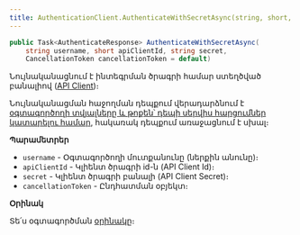 ```yaml
---
title: AuthenticationClient.AuthenticateWithSecretAsync(string, short, string, CancellationToken) մեթոդ
---
```


```c#
public Task<AuthenticateResponse> AuthenticateWithSecretAsync(
    string username, short apiClientId, string secret, 
    CancellationToken cancellationToken = default)
```

Նույնականացնում է ինտեգրման ծրագրի համար ստեղծված բանալիով ([API Client](../../api_client.md))։

Նույնականացման հաջողման դեպքում վերադարձնում է [օգտագործողի տվյալները և թոքեն՝ դեպի սերվիս հարցումներ կատարելու համար](../../types/AuthenticateResponse.md), հակառակ դեպքում առաջացնում է սխալ։

**Պարամետրեր**

* `username` - Օգտագործողի մուտքանունը (ներքին անունը)։
* `apiClientId` - Կլիենտ ծրագրի id-ն (API Client Id)։
* `secret` - Կլիենտ ծրագրի բանալի (API Client Secret)։
* `cancellationToken` - Ընդհատման օբյեկտ։

**Օրինակ**

Տե՛ս օգտագործման [օրինակը](../../examples/AuthenticationClient.md)։
